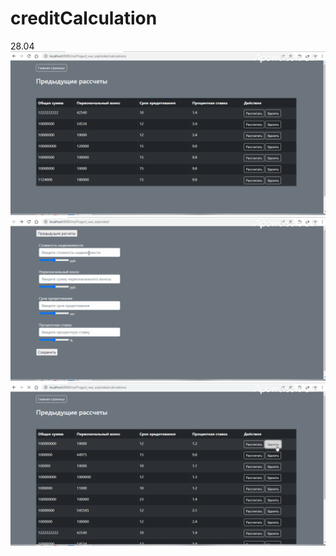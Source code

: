 # creditCalculation
28.04
![alt text](https://github.com/ludmiilagrineva/creditCalculation/blob/calculation/image/calculate.gif)
![alt text](https://github.com/ludmiilagrineva/creditCalculation/blob/calculation/image/main-page.gif)
![alt text](https://github.com/ludmiilagrineva/creditCalculation/blob/calculation/image/remove.gif)
